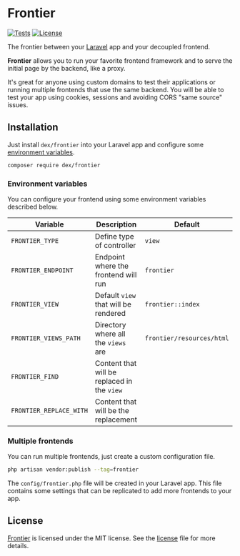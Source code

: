 # Frontier

<a href="https://github.com/edersoares/frontier/actions"><img src="https://github.com/edersoares/frontier/actions/workflows/tests.yml/badge.svg" alt="Tests" /></a>
<a href="https://github.com/edersoares/frontier/blob/main/LICENSE"><img src="https://img.shields.io/github/license/edersoares/frontier" alt="License" /></a>

The frontier between your [Laravel](https://laravel.com/) app and your decoupled frontend.

**Frontier** allows you to run your favorite frontend framework and to serve the initial page by the backend, like a
proxy.

It's great for anyone using custom domains to test their applications or running multiple frontends that use the same
backend. You will be able to test your app using cookies, sessions and avoiding CORS "same source" issues.

## Installation

Just install `dex/frontier` into your Laravel app and configure some
[environment variables](https://github.com/edersoares/frontier#environment-variables).

```bash 
composer require dex/frontier
```

### Environment variables

You can configure your frontend using some environment variables described below.

| Variable                | Description                                 | Default                   |
|-------------------------|---------------------------------------------|---------------------------|
| `FRONTIER_TYPE`         | Define type of controller                   | `view`                    |
| `FRONTIER_ENDPOINT`     | Endpoint where the frontend will run        | `frontier`                |
| `FRONTIER_VIEW`         | Default `view` that will be rendered        | `frontier::index`         |
| `FRONTIER_VIEWS_PATH`   | Directory where all the `views` are         | `frontier/resources/html` |
| `FRONTIER_FIND`         | Content that will be replaced in the `view` |                           |
| `FRONTIER_REPLACE_WITH` | Content that will be the replacement        |                           |

### Multiple frontends

You can run multiple frontends, just create a custom configuration file.

```bash 
php artisan vendor:publish --tag=frontier
```

The `config/frontier.php` file will be created in your Laravel app. This file contains some settings that can be 
replicated to add more frontends to your app.

## License

[Frontier](https://github.com/edersoares/frontier) is licensed under the MIT license.
See the [license](https://github.com/edersoares/frontier/blob/main/LICENSE) file for more details.
